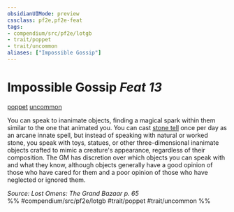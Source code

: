 ```yaml
---
obsidianUIMode: preview
cssclass: pf2e,pf2e-feat
tags:
- compendium/src/pf2e/lotgb
- trait/poppet
- trait/uncommon
aliases: ["Impossible Gossip"]
---
```

# Impossible Gossip  *Feat 13*  
[poppet](/rules/traits/poppet-lotgb.md)  [uncommon](/rules/traits/uncommon.md)  


You can speak to inanimate objects, finding a magical spark within them similar to the one that animated you. You can cast [stone tell](/compendium/spells/stone-tell.md) once per day as an arcane innate spell, but instead of speaking with natural or worked stone, you speak with toys, statues, or other three-dimensional inanimate objects crafted to mimic a creature's appearance, regardless of their composition. The GM has discretion over which objects you can speak with and what they know, although objects generally have a good opinion of those who have cared for them and a poor opinion of those who have neglected or ignored them.

*Source: Lost Omens: The Grand Bazaar p. 65*  
%% #compendium/src/pf2e/lotgb #trait/poppet #trait/uncommon %%